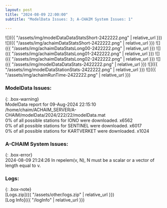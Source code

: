 ```yaml
---
layout: post
title: "2024-08-09 22:00:00"
subtitle: "ModelData Issues: 3; A-CHAIM System Issues: 1"

---
```


![]({{ "/assets/img/modelDataDataStatsShort-2422222.png" | relative_url }})
![]({{ "/assets/img/achaimDataStatsShort-2422222.png" | relative_url }})
![]({{ "/assets/img/achaimDataStatsLong00-2422222.png" | relative_url }})
![]({{ "/assets/img/achaimDataStatsLong01-2422222.png" | relative_url }})
![]({{ "/assets/img/achaimDataStatsLong02-2422222.png" | relative_url }})
![]({{ "/assets/img/modelDataDataStats-2422222.png" | relative_url }})
![]({{ "/assets/img/modelDataStationStats-2422222.png" | relative_url }})
![]({{ "/assets/img/achaimRunTime-2422222.png" | relative_url }})


### ModelData Issues:  
  
{: .box-warning}  
 ModelData report for 09-Aug-2024 22:15:10   
 /home/chaim/ACHAIM_SERVER/A-CHAIM/modelData/2024/222/22/modelData.mat   
 0% of all possible stations for IONO were downloaded. x6562   
 0% of all possible stations for SENTINEL were downloaded. x6017   
 0% of all possible stations for KARTVERKET were downloaded. x1024   
  
### A-CHAIM System Issues:  
  
{: .box-error}  
2024-08-09 21:24:26 In repelem(v, N), N must be a scalar or a vector of length equal to v.  

### Logs:  
  
{: .box-note}  
[Logs.zip]({{ "/assets/other/logs.zip" | relative_url }})  
[Log Info]({{ "/logInfo" | relative_url }})  
